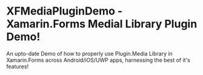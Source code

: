 # XFMediaPluginDemo - Xamarin.Forms Medial Library Plugin Demo!

An upto-date Demo of how to properly use Plugin.Media Library in Xamarin.Forms across Android/iOS/UWP apps, harnessing the best of it's features!
